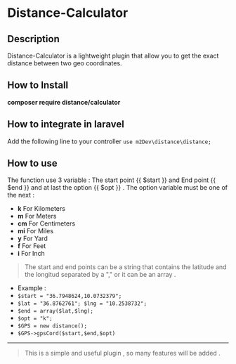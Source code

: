 # Distance-Calculator
## Description
Distance-Calculator is a lightweight plugin that allow you to get the exact distance between two geo coordinates.
## How to Install
**composer require distance/calculator**
## How to integrate in laravel 
Add the following line to your controller
`use m2Dev\distance\distance;`
## How to use
The function use 3 variable : The start point {{ $start }} and End point {{ $end }} and at last the option {{ $opt }} .
The option variable must be one of the next :
* **k** For Kilometers
* **m** For Meters
* **cm** For Centimeters
* **mi** For Miles
* **y** For Yard
* **f** For Feet
* **i** For Inch
> The start and end points can be a string that contains the latitude and the longitud separated by a "," or it can be an array . 
* Example :
* `$start = "36.7948624,10.0732379";`
* `$lat = "36.8762761"; $lng = "10.2538732";`
* `$end = array($lat,$lng);`
* `$opt = "k";`
* `$GPS = new distance();`
* `$GPS->gpsCord($start,$end,$opt)`

***
> This is a simple and useful plugin , so many features will be added .
